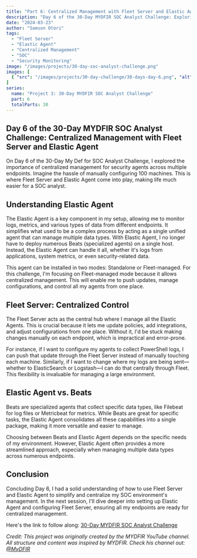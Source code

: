 ```yaml
---
title: "Part 6: Centralized Management with Fleet Server and Elastic Agent"
description: "Day 6 of the 30-Day MYDFIR SOC Analyst Challenge: Exploring centralized management solutions for security agents across multiple endpoints."
date: "2024-03-23"
author: "Samson Otori"
tags:
  - "Fleet Server"
  - "Elastic Agent"
  - "Centralized Management"
  - "SOC"
  - "Security Monitoring"
image: "/images/projects/30-day-soc-analyst-challenge.png"
images: [
  { "src": "/images/projects/30-day-challenge/30-days-day-6.png", "alt": "30 Days MYDFIR SOC Analyst Challenge Day 6" }
]
series:
  name: "Project 3: 30-Day MYDFIR SOC Analyst Challenge"
  part: 6
  totalParts: 30
---
```


## Day 6 of the 30-Day MYDFIR SOC Analyst Challenge: Centralized Management with Fleet Server and Elastic Agent

On Day 6 of the 30-Day My Def for SOC Analyst Challenge, I explored the importance of centralized management for security agents across multiple endpoints. Imagine the hassle of manually configuring 100 machines. This is where Fleet Server and Elastic Agent come into play, making life much easier for a SOC analyst.

## Understanding Elastic Agent

The Elastic Agent is a key component in my setup, allowing me to monitor logs, metrics, and various types of data from different endpoints. It simplifies what used to be a complex process by acting as a single unified agent that can manage multiple data types. With Elastic Agent, I no longer have to deploy numerous Beats (specialized agents) on a single host. Instead, the Elastic Agent can handle it all, whether it's logs from applications, system metrics, or even security-related data.

This agent can be installed in two modes: Standalone or Fleet-managed. For this challenge, I'm focusing on Fleet-managed mode because it allows centralized management. This will enable me to push updates, manage configurations, and control all my agents from one place.

## Fleet Server: Centralized Control

The Fleet Server acts as the central hub where I manage all the Elastic Agents. This is crucial because it lets me update policies, add integrations, and adjust configurations from one place. Without it, I'd be stuck making changes manually on each endpoint, which is impractical and error-prone.

For instance, if I want to configure my agents to collect PowerShell logs, I can push that update through the Fleet Server instead of manually touching each machine. Similarly, if I want to change where my logs are being sent—whether to ElasticSearch or Logstash—I can do that centrally through Fleet. This flexibility is invaluable for managing a large environment.

## Elastic Agent vs. Beats

Beats are specialized agents that collect specific data types, like Filebeat for log files or Metricbeat for metrics. While Beats are great for specific tasks, the Elastic Agent consolidates all these capabilities into a single package, making it more versatile and easier to manage.

Choosing between Beats and Elastic Agent depends on the specific needs of my environment. However, Elastic Agent often provides a more streamlined approach, especially when managing multiple data types across numerous endpoints.

## Conclusion

Concluding Day 6, I had a solid understanding of how to use Fleet Server and Elastic Agent to simplify and centralize my SOC environment's management. In the next session, I'll dive deeper into setting up Elastic Agent and configuring Fleet Server, ensuring all my endpoints are ready for centralized management.

Here's the link to follow along: [30-Day MYDFIR SOC Analyst Challenge](https://www.youtube.com/watch?v=0WklP6ZsP1g&list=PLG6KGSNK4PuBWmX9NykU0wnWamjxdKhDJ&index=33)

*Credit: This project was originally created by the MYDFIR YouTube channel. All structure and content was inspired by MYDFIR. Check his channel out: [@MyDFIR](https://www.youtube.com/@MyDFIR)* 